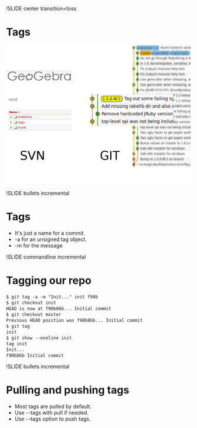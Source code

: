 !SLIDE center transition=toss
# Tags #

![git-svn-tags](git-svn-tags.png)

!SLIDE bullets incremental
# Tags #

* It's just a name for a commit.
* -a for an unsigned tag object.
* -m for the message

!SLIDE commandline incremental
# Tagging our repo #

    $ git tag -a -m "Init..." init f90b
    $ git checkout init
    HEAD is now at f90b86b... Initial commit
    $ git checkout master
    Previous HEAD position was f90b86b... Initial commit
    $ git tag
    init
    $ git show --oneline init
    tag init
    Init...
    f90b86b Initial commit

!SLIDE bullets incremental
# Pulling and pushing tags #

* Most tags are pulled by default.
* Use --tags with pull if needed.
* Use --tags option to push tags.
